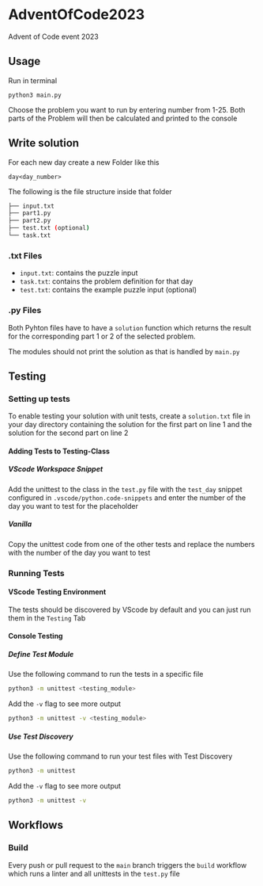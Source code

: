 # AdventOfCode2023
Advent of Code event 2023

## Usage

Run in terminal
```
python3 main.py
```

Choose the problem you want to run by entering number from 1-25. Both parts of the Problem will then be calculated and printed to the console

## Write solution

For each new day create a new Folder like this 
```
day<day_number>
```

The following is the file structure inside that folder
```bash
├── input.txt
├── part1.py
├── part2.py
├── test.txt (optional)
└── task.txt
```
### .txt Files

* ```input.txt```: contains the puzzle input
* ```task.txt```: contains the problem definition for that day
* ```test.txt```: contains the example puzzle input (optional)

### .py Files

Both Pyhton files have to have a ```solution``` function which returns the result for the corresponding part 1 or 2 of the selected problem.

The modules should not print the solution as that is handled by ```main.py```

## Testing

### Setting up tests

To enable testing your solution with unit tests, create a ```solution.txt``` file in your day directory containing the solution for the first part on line 1 and the solution for the second part on line 2

#### Adding Tests to Testing-Class

##### VScode Workspace Snippet

Add the unittest to the class in the ```test.py``` file with the ```test_day``` snippet configured in ```.vscode/python.code-snippets``` and enter the number of the day you want to test for the placeholder

##### Vanilla

Copy the unittest code from one of the other tests and replace the numbers with the number of the day you want to test

### Running Tests

#### VScode Testing Environment

The tests should be discovered by VScode by default and you can just run them in the ```Testing``` Tab

#### Console Testing

##### Define Test Module

Use the following command to run the tests in a specific file

```bash
python3 -m unittest <testing_module>
```

Add the ```-v``` flag to see more output

```bash
python3 -m unittest -v <testing_module>
```

##### Use Test Discovery

Use the following command to run your test files with Test Discovery

```bash
python3 -m unittest
```

Add the ```-v``` flag to see more output

```bash
python3 -m unittest -v
```

## Workflows

### Build

Every push or pull request to the ```main``` branch triggers the ```build``` workflow which runs a linter and all unittests in the ```test.py``` file